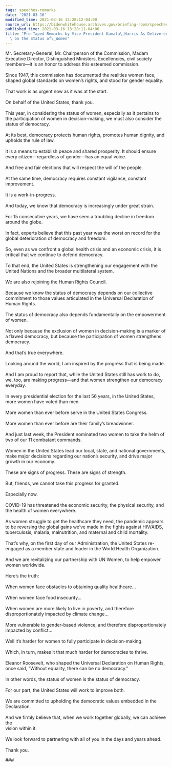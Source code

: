 ```yaml
---
tags: speeches-remarks
date: '2021-03-16'
modified_time: 2021-03-16 13:28:12-04:00
source_url: https://bidenwhitehouse.archives.gov/briefing-room/speeches-remarks/2021/03/16/pre-taped-remarks-by-vice-president-kamala-harris-as-delivered-to-the-commission-on-the-status-of-women/
published_time: 2021-03-16 13:28:11-04:00
title: "Pre-Taped Remarks by Vice President Kamala\_Harris As Delivered to the Commission\
  \ on the Status of\_Women"
---
```

 
Mr. Secretary-General, Mr. Chairperson of the Commission, Madam
Executive Director, Distinguished Ministers, Excellencies, civil society
members—it is an honor to address this esteemed commission.  
   
Since 1947, this commission has documented the realities women face,
shaped global standards on women’s rights, and stood for gender
equality.  
   
That work is as urgent now as it was at the start.  
   
On behalf of the United States, thank you.  
   
This year, in considering the status of women, especially as it pertains
to the participation of women in decision-making, we must also consider
the status of democracy.  
   
At its best, democracy protects human rights, promotes human dignity,
and upholds the rule of law.  
   
It is a means to establish peace and shared prosperity. It should ensure
every citizen—regardless of gender—has an equal voice.  
   
And free and fair elections that will respect the will of the people.  
   
At the same time, democracy requires constant vigilance, constant
improvement.  
   
It is a work-in-progress.  
   
And today, we know that democracy is increasingly under great strain.  
   
For 15 consecutive years, we have seen a troubling decline in freedom
around the globe.   
   
In fact, experts believe that this past year was the worst on record for
the global deterioration of democracy and freedom.  
   
So, even as we confront a global health crisis and an economic crisis,
it is critical that we continue to defend democracy.  
   
To that end, the United States is strengthening our engagement with the
United Nations and the broader multilateral system.  
   
We are also rejoining the Human Rights Council.  
   
Because we know the status of democracy depends on our collective
commitment to those values articulated in the Universal Declaration of
Human Rights.  
   
The status of democracy also depends fundamentally on the empowerment of
women.  
   
Not only because the exclusion of women in decision-making is a marker
of a flawed democracy, but because the participation of women
strengthens democracy.  
   
And that’s true everywhere.  
   
Looking around the world, I am inspired by the progress that is being
made.  
   
And I am proud to report that, while the United States still has work to
do, we, too, are making progress—and that women strengthen our democracy
everyday.  
   
In every presidential election for the last 56 years, in the United
States, more women have voted than men.  
   
More women than ever before serve in the United States Congress.  
   
More women than ever before are their family’s breadwinner.  
   
And just last week, the President nominated two women to take the helm
of two of our 11 combatant commands.  
   
Women in the United States lead our local, state, and national
governments, make major decisions regarding our nation’s security, and
drive major growth in our economy.  
   
These are signs of progress. These are signs of strength.  
   
But, friends, we cannot take this progress for granted.  
   
Especially now.  
   
COVID-19 has threatened the economic security, the physical security,
and the health of women everywhere.  
   
As women struggle to get the healthcare they need, the pandemic appears
to be reversing the global gains we’ve made in the fights against
HIV/AIDS, tuberculosis, malaria, malnutrition, and maternal and child
mortality.  
   
That’s why, on the first day of our Administration, the United States
re-engaged as a member state and leader in the World Health
Organization.   
   
And we are revitalizing our partnership with UN Women, to help empower
women worldwide.  
   
Here’s the truth:  
   
When women face obstacles to obtaining quality healthcare…  
   
When women face food insecurity…  
   
When women are more likely to live in poverty, and therefore
disproportionately impacted by climate change…  
   
More vulnerable to gender-based violence, and therefore
disproportionately impacted by conflict…  
   
Well it’s harder for women to fully participate in decision-making.  
   
Which, in turn, makes it that much harder for democracies to thrive.  
   
Eleanor Roosevelt, who shaped the Universal Declaration on Human Rights,
once said, “Without equality, there can be no democracy.”  
   
In other words, the status of women is the status of democracy.  
   
For our part, the United States will work to improve both.  
   
We are committed to upholding the democratic values embedded in the
Declaration.  
   
And we firmly believe that, when we work together globally, we can
achieve the  
vision within it.  
   
We look forward to partnering with all of you in the days and years
ahead.  
   
Thank you.

\###
